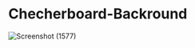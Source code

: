 # Checherboard-Backround
![Screenshot (1577)](https://user-images.githubusercontent.com/99938397/178152127-1312dd2d-e9fa-44ba-a335-d794c1c4d2ea.png)
